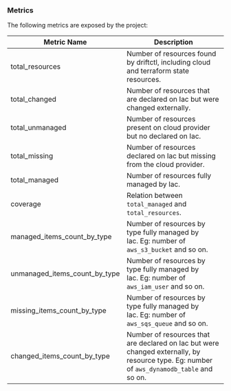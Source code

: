 ### Metrics

The following metrics are exposed by the project:

| Metric Name                   | Description                                                                                                                               |
| ----------------------------- | ----------------------------------------------------------------------------------------------------------------------------------------- |
| total_resources               | Number of resources found by driftctl, including cloud and terraform state resources.                                                     |
| total_changed                 | Number of resources that are declared on Iac but were changed externally.                                                                 |
| total_unmanaged               | Number of resources present on cloud provider but no declared on Iac.                                                                     |
| total_missing                 | Number of resources declared on Iac but missing from the cloud provider.                                                                  |
| total_managed                 | Number of resources fully managed by Iac.                                                                                                 |
| coverage                      | Relation between `total_managed` and `total_resources`.                                                                                   |
| managed_items_count_by_type   | Number of resources by type fully managed by Iac. Eg: number of `aws_s3_bucket` and so on.                                                |
| unmanaged_items_count_by_type | Number of resources by type fully managed by Iac. Eg: number of `aws_iam_user` and so on.                                                 |
| missing_items_count_by_type   | Number of resources by type fully managed by Iac. Eg: number of `aws_sqs_queue` and so on.                                                |
| changed_items_count_by_type   | Number of resources that are declared on Iac but were changed externally, by resource type. Eg: number of `aws_dynamodb_table` and so on. |
